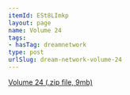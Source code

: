 ```yaml
---
itemId: ESt8LImkp
layout: page
name: Volume 24
tags:
- hasTag: dreamnetwork
type: post
urlSlug: dream-network-volume-24
---
```

<a href="../files/Volume_24.zip" download>Volume 24 (.zip file, 9mb)</a>